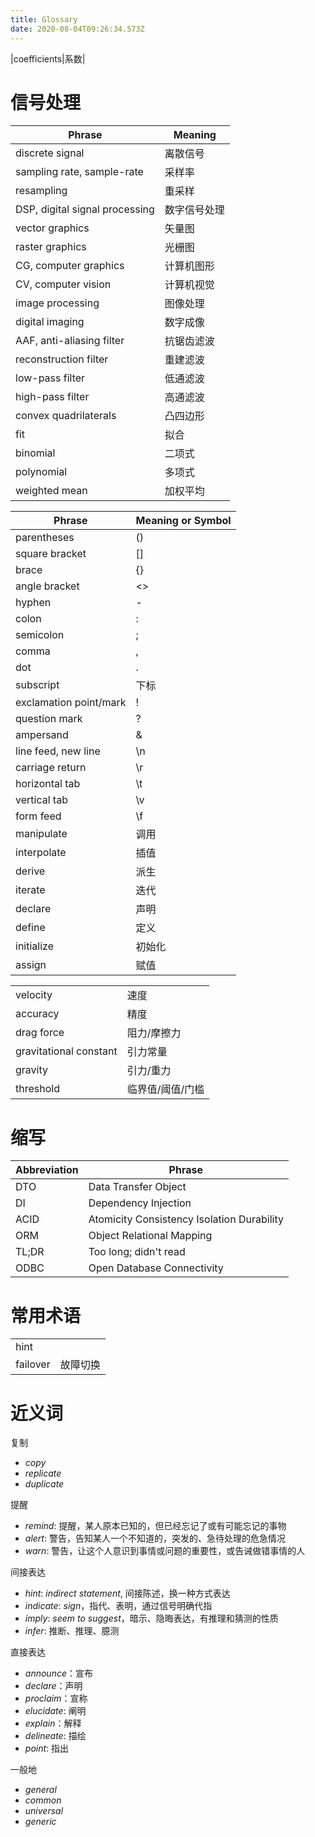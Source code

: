 ```yaml
---
title: Glossary
date: 2020-08-04T09:26:34.573Z
---
```


|coefficients|系数|

# 信号处理

| Phrase                         | Meaning      |
| ------------------------------ | ------------ |
| discrete signal                | 离散信号     |
| sampling rate, sample-rate     | 采样率       |
| resampling                     | 重采样       |
| DSP, digital signal processing | 数字信号处理 |
| vector graphics                | 矢量图       |
| raster graphics                | 光栅图       |
| CG, computer graphics          | 计算机图形   |
| CV, computer vision            | 计算机视觉   |
| image processing               | 图像处理     |
| digital imaging                | 数字成像     |
| AAF, anti-aliasing filter      | 抗锯齿滤波   |
| reconstruction filter          | 重建滤波     |
| low-pass filter                | 低通滤波     |
| high-pass filter               | 高通滤波     |
| convex quadrilaterals          | 凸四边形     |
| fit                            | 拟合         |
| binomial                       | 二项式       |
| polynomial                     | 多项式       |
| weighted mean                  | 加权平均     |

| Phrase                 | Meaning or Symbol |
| ---------------------- | ----------------- |
| parentheses            | ()                |
| square bracket         | []                |
| brace                  | {}                |
| angle bracket          | <>                |
| hyphen                 | -                 |
| colon                  | :                 |
| semicolon              | ;                 |
| comma                  | ,                 |
| dot                    | .                 |
| subscript              | 下标              |
| exclamation point/mark | !                 |
| question mark          | ?                 |
| ampersand              | &                 |
| line feed, new line    | \n                |
| carriage return        | \r                |
| horizontal tab         | \t                |
| vertical tab           | \v                |
| form feed              | \f                |
| manipulate             | 调用              |
| interpolate            | 插值              |
| derive                 | 派生              |
| iterate                | 迭代              |
| declare                | 声明              |
| define                 | 定义              |
| initialize             | 初始化            |
| assign                 | 赋值              |

|                        |                  |
| ---------------------- | ---------------- |
| velocity               | 速度             |
| accuracy               | 精度             |
| drag force             | 阻力/摩擦力      |
| gravitational constant | 引力常量         |
| gravity                | 引力/重力        |
| threshold              | 临界值/阈值/门槛 |

# 缩写

| Abbreviation | Phrase                                     |
| ------------ | ------------------------------------------ |
| DTO          | Data Transfer Object                       |
| DI           | Dependency Injection                       |
| ACID         | Atomicity Consistency Isolation Durability |
| ORM          | Object Relational Mapping                  |
| TL;DR        | Too long; didn't read                      |
| ODBC         | Open Database Connectivity                 |

# 常用术语

|          |          |
| -------- | -------- |
| hint     |          |
| failover | 故障切换 |

# 近义词

复制

- *copy*
- *replicate*
- *duplicate*

提醒

- *remind*: 提醒，某人原本已知的，但已经忘记了或有可能忘记的事物
- *alert*: 警告，告知某人一个不知道的，突发的、急待处理的危急情况
- *warn*: 警告，让这个人意识到事情或问题的重要性，或告诫做错事情的人

间接表达

- *hint*: *indirect statement*, 间接陈述，换一种方式表达
- *indicate*: *sign*，指代、表明，通过信号明确代指
- *imply*: *seem to suggest*，暗示、隐晦表达，有推理和猜测的性质
- *infer*: 推断、推理、臆测

直接表达

- *announce*：宣布
- *declare*：声明
- *proclaim*：宣称
- *elucidate*: 阐明
- *explain*：解释
- *delineate*: 描绘
- *point*: 指出

一般地

- *general*
- *common*
- *universal*
- *generic*
